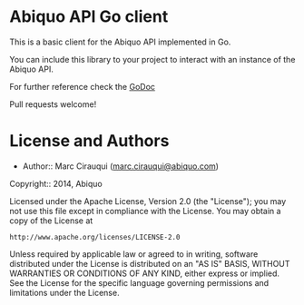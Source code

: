 # Abiquo API Go client

This is a basic client for the Abiquo API implemented in Go.

You can include this library to your project to interact with an instance of the Abiquo API.

For further reference check the [GoDoc](https://godoc.org/github.com/abiquo/api-go-client)

Pull requests welcome!

# License and Authors

* Author:: Marc Cirauqui (marc.cirauqui@abiquo.com)

Copyright:: 2014, Abiquo

Licensed under the Apache License, Version 2.0 (the "License");
you may not use this file except in compliance with the License.
You may obtain a copy of the License at

    http://www.apache.org/licenses/LICENSE-2.0

Unless required by applicable law or agreed to in writing, software
distributed under the License is distributed on an "AS IS" BASIS,
WITHOUT WARRANTIES OR CONDITIONS OF ANY KIND, either express or implied.
See the License for the specific language governing permissions and
limitations under the License.
